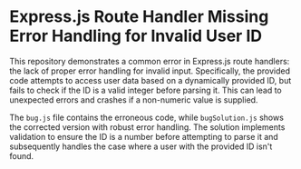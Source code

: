 # Express.js Route Handler Missing Error Handling for Invalid User ID

This repository demonstrates a common error in Express.js route handlers: the lack of proper error handling for invalid input.  Specifically, the provided code attempts to access user data based on a dynamically provided ID, but fails to check if the ID is a valid integer before parsing it. This can lead to unexpected errors and crashes if a non-numeric value is supplied.

The `bug.js` file contains the erroneous code, while `bugSolution.js` shows the corrected version with robust error handling.  The solution implements validation to ensure the ID is a number before attempting to parse it and subsequently handles the case where a user with the provided ID isn't found.